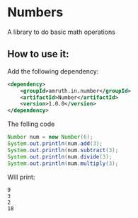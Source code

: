 # Numbers
A library to do basic math operations

## How to use it:

Add the following dependency:
````XML
<dependency>
    <groupId>amruth.in.number</groupId>
    <artifactId>Number</artifactId>
    <version>1.0.0</version>
</dependency>
````
The folling code
````java
Number num = new Number(6);
System.out.println(num.add(3);
System.out.println(num.subtract(3);
System.out.println(num.divide(3);
System.out.println(num.multiply(3);
````
Will print:

````
9
3
2
18
````
